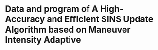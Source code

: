 # Data and program of __A High-Accuracy and Efficient SINS Update Algorithm based on Maneuver Intensity Adaptive__
